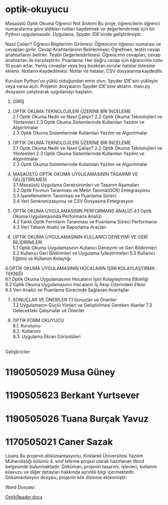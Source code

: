 # optik-okuyucu
Masaüstü Optik Okuma Öğrenci Not Sistemi
Bu proje, öğrencilerin öğrenci numaralarına göre aldıkları notları kaydetmek ve değerlendirmek için bir Python uygulamasıdır. Uygulama, Spyder IDE'sinde geliştirilmiştir.

Nasıl Çalışır?
Öğrenci Bilgilerinin Girilmesi: Öğrencinin öğrenci numarası ve cevapları girilir.
Cevap Anahtarlarının Belirlenmesi: Öğretmen, testin cevap anahtarlarını belirler.
Testin Değerlendirilmesi: Öğrencinin cevapları, cevap anahtarları ile karşılaştırılır.
Puanlama: Her doğru cevap için öğrencinin notu 10 puan artar. Yanlış cevaplar veya boş bırakılan sorular hatalar listesine eklenir.
Notların Kaydedilmesi: Notlar ve hatalar, CSV dosyalarına kaydedilir.

Kurulum
Python'un yüklü olduğundan emin olun.
Spyder IDE'sini yükleyin veya varsa açın.
Projenin dosyalarını Spyder IDE'sine aktarın.
main.py dosyasını çalıştırarak uygulamayı başlatın.


1. GİRİŞ	
2. OPTİK OKUMA TEKNOLOJİLERİ ÜZERİNE BİR İNCELEME	
2.1 Optik Okuma Nedir ve Nasıl Çalışır?	
2.2 Optik Okuma Teknolojileri ve Yöntemleri	
2.3 Optik Okuma Sistemlerinde Kullanılan Yazılım ve Algoritmalar	
2.3 Optik Okuma Sistemlerinde Kullanılan Yazılım ve Algoritmalar	

2. OPTİK OKUMA TEKNOLOJİLERİ ÜZERİNE BİR İNCELEME	
2.1 Optik Okuma Nedir ve Nasıl Çalışır?	
2.2 Optik Okuma Teknolojileri ve Yöntemleri	
2.3 Optik Okuma Sistemlerinde Kullanılan Yazılım ve Algoritmalar	
2.3 Optik Okuma Sistemlerinde Kullanılan Yazılım ve Algoritmalar	

3. MASAÜSTÜ OPTİK OKUMA UYGULAMASININ TASARIMI VE GELİŞTİRİLMESİ	
3.1 Masaüstü Uygulama Gereksinimleri ve Tasarım Aşamaları	
3.2 Optik Formun Taranması ve Metin Tanıma(OCR) Entegrasyonu	
3.3 İşaretlemelerin Tanınması ve Puanlama Süreci	
3.4 Veri Senkronizasyonu ve CSV Dosyasına Entegrasyon	

4. OPTİK OKUMA UYGULAMASININ PERFORMANS ANALİZİ	
4.1 Optik Okuma Uygulamasında Performans Analizi	
4.2 Farklı Optik Formların Taranması ve Puanlama Süreci Performansı	
4.3 Veri Tabanlı Analiz ve Raporlama Araçları	

5. OPTİK OKUMA UYGULAMASININ KULLANICI DENEYİMİ VE GERİ BİLİDİRİMLERİ	
5.1 Optik Okuma Uygulamasının Kullanıcı Deneyimi ve Geri Bildirimleri	
5.2 Kullanıcı Geri Bildirimleri ve Uygulama İyileştirmeleri	
5.3 Kullanıcı Eğitimi ve Kullanım Kolaylığı

6.OPTİK OKUMA UYGULAMASININ HOCALARIN İŞİNİ KOLAYLAŞTIRMA TEKNİĞİ	
6.1 Optik Okuma Uygulamasının Hocaların İşini Kolaylaştırma Etkinliği	
6.2 Optik Okuma Uygulamasının Hocaların İş Akışı Üzerindeki Etkisi	
6.3 Veri Analizi ve Puanlama Sürecinde Sağlanan Avantajlar	

7. SONUÇLAR VE ÖNERİLER	
7.1 Sonuçlar ve Öneriler	
7.2 Uygulamanın Güçlü Yönleri ve Geliştirilmesi Gereken Alanlar	
7.3 Gelecekteki Çalışmalar ve Öneriler	

8. OPTİK FORM OKUYUCU	
8.1. Kurulumu	
8.2. Kullanımı	
8.3. Uygulama Ekran Görüntüleri	
   
<br>Geliştiriciler<br>
# 1190505029 Musa Güney
# 1190505623 Berkant Yurtsever
# 1190505026 Tuana Burçak Yavuz
# 1170505021 Caner Sazak 

Lisans
Bu projenin dökümantasyonu, Kırklareli Üniversitesi Yazılım Mühendisliği bölümü 4. sınıf bitirme projesi olarak hazırlanan Word belgesinde bulunmaktadır. Döküman, projenin tasarımı, işlevleri, kullanım kılavuzu ve diğer detayları hakkında ayrıntılı bilgi içermektedir. Dökümantasyon dosyası, projenin kök dizinine eklenmiştir. 

Word Dosyası:

[OptikReader.docx](https://github.com/Eneston/Optik-Reader/files/15011439/OptikReader.docx)



